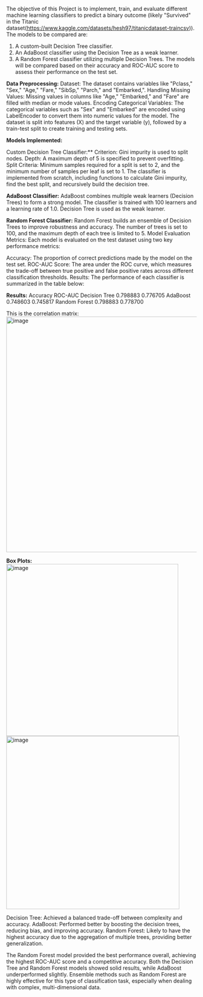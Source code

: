 The objective of this Project is to implement, train, and evaluate different machine learning classifiers to predict a binary outcome (likely "Survived" in the Titanic dataset(https://www.kaggle.com/datasets/hesh97/titanicdataset-traincsv)). The models to be compared are:

1. A custom-built Decision Tree classifier.
2. An AdaBoost classifier using the Decision Tree as a weak learner.
3. A Random Forest classifier utilizing multiple Decision Trees.
The models will be compared based on their accuracy and ROC-AUC score to assess their performance on the test set.

**Data Preprocessing:**
Dataset: The dataset contains variables like "Pclass," "Sex," "Age," "Fare," "SibSp," "Parch," and "Embarked,".
Handling Missing Values: Missing values in columns like "Age," "Embarked," and "Fare" are filled with median or mode values.
Encoding Categorical Variables: The categorical variables such as "Sex" and "Embarked" are encoded using LabelEncoder to convert them into numeric values for the model.
The dataset is split into features (X) and the target variable (y), followed by a train-test split to create training and testing sets.

**Models Implemented:**

Custom Decision Tree Classifier:**
Criterion: Gini impurity is used to split nodes.
Depth: A maximum depth of 5 is specified to prevent overfitting.
Split Criteria: Minimum samples required for a split is set to 2, and the minimum number of samples per leaf is set to 1.
The classifier is implemented from scratch, including functions to calculate Gini impurity, find the best split, and recursively build the decision tree.

**AdaBoost Classifier:**
AdaBoost combines multiple weak learners (Decision Trees) to form a strong model.
The classifier is trained with 100 learners and a learning rate of 1.0.
Decision Tree is used as the weak learner.

**Random Forest Classifier:**
Random Forest builds an ensemble of Decision Trees to improve robustness and accuracy.
The number of trees is set to 100, and the maximum depth of each tree is limited to 5.
Model Evaluation Metrics:
Each model is evaluated on the test dataset using two key performance metrics:

Accuracy: The proportion of correct predictions made by the model on the test set.
ROC-AUC Score: The area under the ROC curve, which measures the trade-off between true positive and false positive rates across different classification thresholds.
Results:
The performance of each classifier is summarized in the table below:

**Results:**
               Accuracy   ROC-AUC
Decision Tree  0.798883  0.776705
AdaBoost       0.748603  0.745817
Random Forest  0.798883  0.778700

This is the correlation matrix:
<img width="623" alt="image" src="https://github.com/user-attachments/assets/cc038e6c-391e-4b29-9360-bcf73628a7b1"><br/>

**Box Plots:**
<br/>
<img width="455" alt="image" src="https://github.com/user-attachments/assets/cb67dd37-9c4c-4e35-b455-25108d9f76bf">
<img width="458" alt="image" src="https://github.com/user-attachments/assets/aff8443a-b69e-41df-a18a-7338c20c091d"><br/>


Decision Tree: Achieved a balanced trade-off between complexity and accuracy.
AdaBoost: Performed better by boosting the decision trees, reducing bias, and improving accuracy.
Random Forest: Likely to have the highest accuracy due to the aggregation of multiple trees, providing better generalization.

The Random Forest model provided the best performance overall, achieving the highest ROC-AUC score and a competitive accuracy. Both the Decision Tree and Random Forest models showed solid results, while AdaBoost underperformed slightly. Ensemble methods such as Random Forest are highly effective for this type of classification task, especially when dealing with complex, multi-dimensional data.
